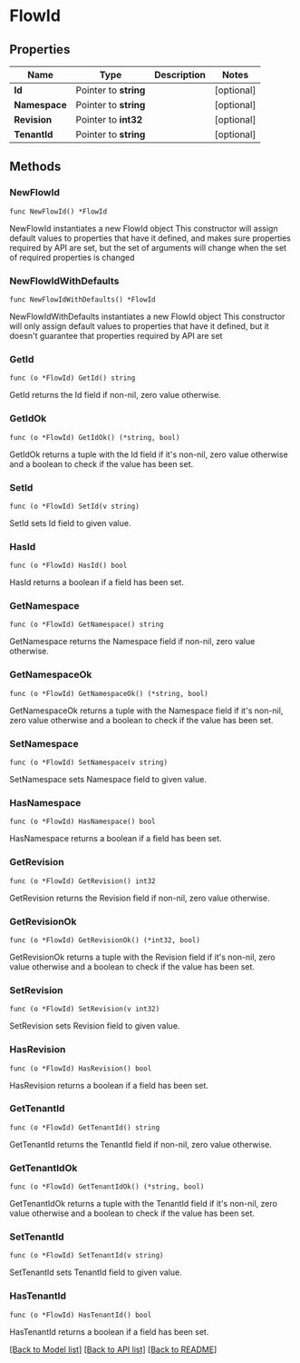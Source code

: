 # FlowId

## Properties

Name | Type | Description | Notes
------------ | ------------- | ------------- | -------------
**Id** | Pointer to **string** |  | [optional] 
**Namespace** | Pointer to **string** |  | [optional] 
**Revision** | Pointer to **int32** |  | [optional] 
**TenantId** | Pointer to **string** |  | [optional] 

## Methods

### NewFlowId

`func NewFlowId() *FlowId`

NewFlowId instantiates a new FlowId object
This constructor will assign default values to properties that have it defined,
and makes sure properties required by API are set, but the set of arguments
will change when the set of required properties is changed

### NewFlowIdWithDefaults

`func NewFlowIdWithDefaults() *FlowId`

NewFlowIdWithDefaults instantiates a new FlowId object
This constructor will only assign default values to properties that have it defined,
but it doesn't guarantee that properties required by API are set

### GetId

`func (o *FlowId) GetId() string`

GetId returns the Id field if non-nil, zero value otherwise.

### GetIdOk

`func (o *FlowId) GetIdOk() (*string, bool)`

GetIdOk returns a tuple with the Id field if it's non-nil, zero value otherwise
and a boolean to check if the value has been set.

### SetId

`func (o *FlowId) SetId(v string)`

SetId sets Id field to given value.

### HasId

`func (o *FlowId) HasId() bool`

HasId returns a boolean if a field has been set.

### GetNamespace

`func (o *FlowId) GetNamespace() string`

GetNamespace returns the Namespace field if non-nil, zero value otherwise.

### GetNamespaceOk

`func (o *FlowId) GetNamespaceOk() (*string, bool)`

GetNamespaceOk returns a tuple with the Namespace field if it's non-nil, zero value otherwise
and a boolean to check if the value has been set.

### SetNamespace

`func (o *FlowId) SetNamespace(v string)`

SetNamespace sets Namespace field to given value.

### HasNamespace

`func (o *FlowId) HasNamespace() bool`

HasNamespace returns a boolean if a field has been set.

### GetRevision

`func (o *FlowId) GetRevision() int32`

GetRevision returns the Revision field if non-nil, zero value otherwise.

### GetRevisionOk

`func (o *FlowId) GetRevisionOk() (*int32, bool)`

GetRevisionOk returns a tuple with the Revision field if it's non-nil, zero value otherwise
and a boolean to check if the value has been set.

### SetRevision

`func (o *FlowId) SetRevision(v int32)`

SetRevision sets Revision field to given value.

### HasRevision

`func (o *FlowId) HasRevision() bool`

HasRevision returns a boolean if a field has been set.

### GetTenantId

`func (o *FlowId) GetTenantId() string`

GetTenantId returns the TenantId field if non-nil, zero value otherwise.

### GetTenantIdOk

`func (o *FlowId) GetTenantIdOk() (*string, bool)`

GetTenantIdOk returns a tuple with the TenantId field if it's non-nil, zero value otherwise
and a boolean to check if the value has been set.

### SetTenantId

`func (o *FlowId) SetTenantId(v string)`

SetTenantId sets TenantId field to given value.

### HasTenantId

`func (o *FlowId) HasTenantId() bool`

HasTenantId returns a boolean if a field has been set.


[[Back to Model list]](../README.md#documentation-for-models) [[Back to API list]](../README.md#documentation-for-api-endpoints) [[Back to README]](../README.md)


